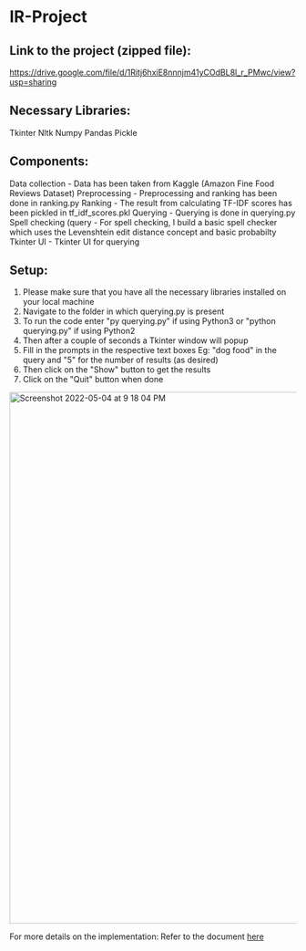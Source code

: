 # IR-Project

## Link to the project (zipped file):
https://drive.google.com/file/d/1Ritj6hxiE8nnnjm41yCOdBL8l_r_PMwc/view?usp=sharing

## Necessary Libraries:
Tkinter
Nltk
Numpy
Pandas
Pickle

## Components:
Data collection - Data has been taken from Kaggle (Amazon Fine Food Reviews Dataset)
Preprocessing - Preprocessing and ranking has been done in ranking.py
Ranking - The result from calculating TF-IDF scores has been pickled in tf_idf_scores.pkl
Querying - Querying is done in querying.py
Spell checking (query - For spell checking, I build a basic spell checker which uses the Levenshtein edit distance concept and basic probabilty
Tkinter UI - Tkinter UI for querying

## Setup:
1. Please make sure that you have all the necessary libraries installed on your local machine
2. Navigate to the folder in which querying.py is present
3. To run the code enter "py querying.py" if using Python3 or "python querying.py" if using Python2
4. Then after a couple of seconds a Tkinter window will popup
5. Fill in the prompts in the respective text boxes
Eg: "dog food" in the query and "5" for the number of results (as desired)
6. Then click on the "Show" button to get the results
7. Click on the "Quit" button when done

<img width="932" alt="Screenshot 2022-05-04 at 9 18 04 PM" src="https://user-images.githubusercontent.com/44160152/166720078-f9fc4f25-7778-4b85-92a7-51a10dfd8bc3.png">

For more details on the implementation: Refer to the document [here](https://github.com/Prahitha/IR-Project/blob/main/Documentation.pdf)
